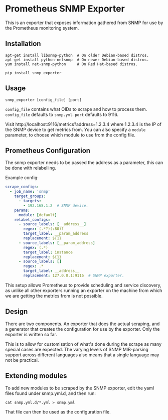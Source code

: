# Prometheus SNMP Exporter

This is an exporter that exposes information gathered from SNMP
for use by the Prometheus monitoring system.

## Installation

```Shell
apt-get install libsnmp-python  # On older Debian-based distros.
apt-get install python-netsnmp  # On newer Debian-based distros.
yum install net-snmp-python     # On Red Hat-based distros.

pip install snmp_exporter
```

## Usage

```
snmp_exporter [config_file] [port]
```

`config_file` contains what OIDs to scrape and how to process them.
`config_file` defaults to `snmp.yml`. `port` defaults to 9116.

Visit http://localhost:9116/metrics?address=1.2.3.4 where 1.2.3.4 is the IP of the
SNMP device to get metrics from. You can also specify a `module` parameter, to
choose which module to use from the config file.

## Prometheus Configuration

The snmp exporter needs to be passed the address as a parameter, this can be
done with relabelling.

Example config:
```YAML
scrape_configs:
  - job_name: 'snmp'
    target_groups:
      - targets:
        - 192.168.1.2  # SNMP device.
    params:
      module: [default]
    relabel_configs:
      - source_labels: [__address__]
        regex: (.*?)(:80)?
        target_label: __param_address
        replacement: ${1}
      - source_labels: [__param_address]
        regex: (.*)
        target_label: instance
        replacement: ${1}
      - source_labels: []
        regex: .*
        target_label: __address__
        replacement: 127.0.0.1:9116  # SNMP exporter.
```

This setup allows Prometheus to provide scheduling and service discovery, as
unlike all other exporters running an exporter on the machine from which we are
getting the metrics from is not possible.

## Design

There are two components. An exporter that does the actual scraping,
and a generator that creates the configuration for use by the exporter.
Only the exporter is written so far.

This is to allow for customisation of what's done during the scrape as many
special cases are expected.  The varying levels of SNMP MIB-parsing support
across different languages also means that a single language may not be
practical.

## Extending modules

To add new modules to be scraped by the SNMP exporter, edit the yaml files
found under snmp.yml.d, and then run:

    cat snmp.yml.d/*.yml > snmp.yml

That file can then be used as the configuration file.
